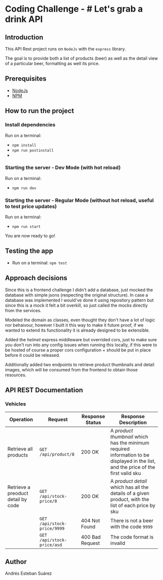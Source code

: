 # Coding Challenge - # Let's grab a drink API

## Introduction
This API Rest project runs on ```NodeJs``` with the ```express``` library.

The goal is to provide both a list of products (beer) as well as the detail view of a particular beer, formatting as well its price.

## Prerequisites
 - [NodeJs](https://nodejs.org/)
 - [NPM](https://www.npmjs.com/)

## How to run the project

### Install dependencies
Run on a terminal:
- ```npm install```
- ```npm run postinstall```
-
### Starting the server - Dev Mode (with hot reload)
Run on a terminal:
- ```npm run dev```

### Starting the server - Regular Mode (without hot reload, useful to test price updates)
Run on a terminal:
- ```npm run start```

You are now ready to go!

## Testing the app
 - Run on a terminal:
```npm test```

## Approach decisions
Since this is a frontend challenge I didn't add a database, just mocked the database with simple jsons (respecting the original structure). In case a database was implemented I would've done it using repository pattern but since this is a mock it felt a bit overkill, so just called the mocks directly from the services.

Modeled the domain as classes, even thought they don't have a lot of logic nor behaivour, however I built it this way to make it future proof, if we wanted to extend its functionality it is already designed to be extensible.

Added the *helmet* express middleware but overrided cors, just to make sure you don't run into any config issues when running this locally, if this were to be hosted of course a proper cors configuration + should be put in place before it could be released.

Additionally added two endpoints to retrieve product thumbnails and detail images, which will be consumed from the frontend to obtain those resources.

## API REST Documentation

### Vehicles
| Operation                    | Request                                                 | Response Status | Response Description                                                   |
|------------------------------|---------------------------------------------------------|-----------------|------------------------------------------------------------------------|
| Retrieve all products       | ```GET /api/product/8```                                   | 200 OK          | A *product thumbnail* which has the minimum required information to be displayed in the list, and the price of the first valid sku                     |
| Retrieve a preoduct detail by code | ```GET /api/stock-price/8```                                 | 200 OK   | A *product detail* which has all the details of a given product, with the list of each price by sku                            |
|                              | ```GET /api/stock-price/9999```                                 | 404 Not Found   | There is not a beer with the code ```9999```|
|                              | ```GET /api/stock-price/asd```                                  | 400 Bad Request | The code format is invalid |

## Author
Andrés Esteban Suárez
